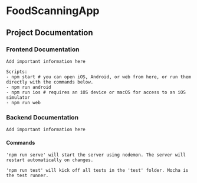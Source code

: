 # FoodScanningApp

## Project Documentation

### Frontend Documentation
```
Add important information here

Scripts:
- npm start # you can open iOS, Android, or web from here, or run them directly with the commands below.
- npm run android
- npm run ios # requires an iOS device or macOS for access to an iOS simulator
- npm run web
```

### Backend Documentation
```
Add important information here
```
#### Commands
```
'npm run serve' will start the server using nodemon. The server will restart automatically on changes.

'npm run test' will kick off all tests in the 'test' folder. Mocha is the test runner.
```